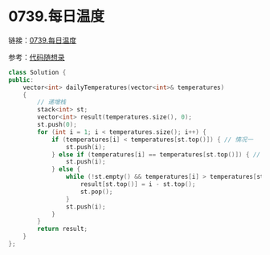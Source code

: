 # 0739.每日温度

链接：[0739.每日温度](https://leetcode.cn/problems/daily-temperatures/)

参考：[代码随想录](https://programmercarl.com/0739.每日温度.html)

```c++
class Solution {
public:
    vector<int> dailyTemperatures(vector<int>& temperatures)
    {
        // 递增栈
        stack<int> st;
        vector<int> result(temperatures.size(), 0);
        st.push(0);
        for (int i = 1; i < temperatures.size(); i++) {
            if (temperatures[i] < temperatures[st.top()]) { // 情况一
                st.push(i);
            } else if (temperatures[i] == temperatures[st.top()]) { // 情况二
                st.push(i);
            } else {
                while (!st.empty() && temperatures[i] > temperatures[st.top()]) { // 情况三
                    result[st.top()] = i - st.top();
                    st.pop();
                }
                st.push(i);
            }
        }
        return result;
    }
};

```









